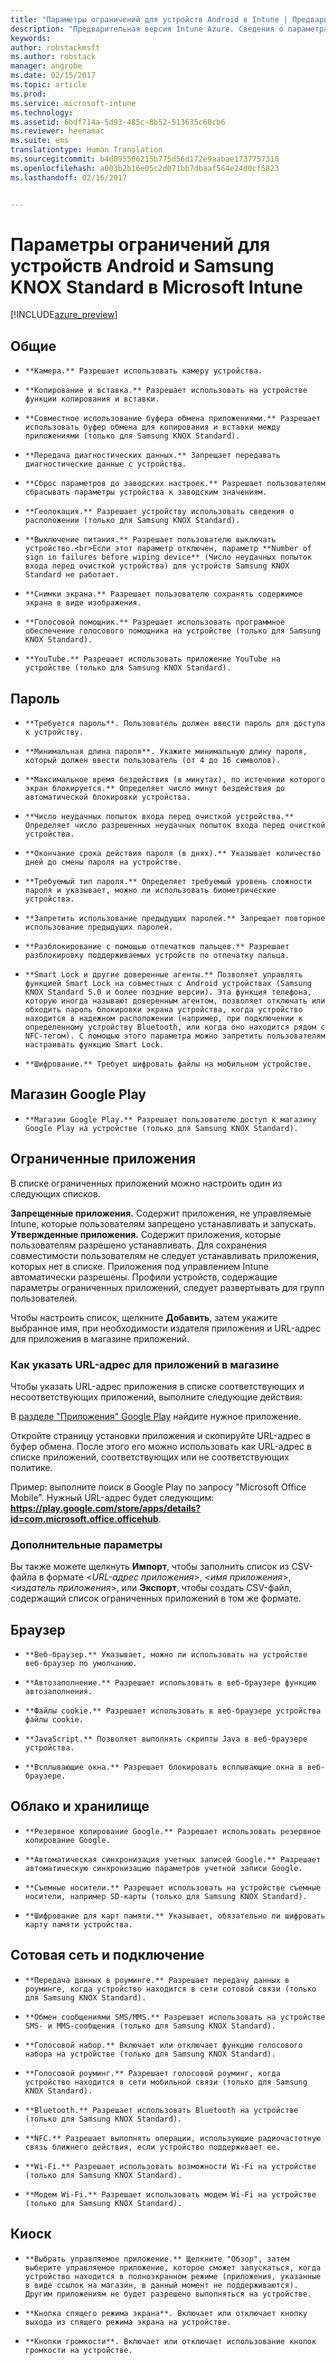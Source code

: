 ```yaml
---
title: "Параметры ограничений для устройств Android в Intune | Предварительная версия Intune Azure | Документация Майкрософт"
description: "Предварительная версия Intune Azure. Сведения о параметрах Intune, с помощью которых можно управлять параметрами и работой устройств Android."
keywords: 
author: robstackmsft
ms.author: robstack
manager: angrobe
ms.date: 02/15/2017
ms.topic: article
ms.prod: 
ms.service: microsoft-intune
ms.technology: 
ms.assetid: 6bdf714a-5d93-485c-8b52-513635c60cb6
ms.reviewer: heenamac
ms.suite: ems
translationtype: Human Translation
ms.sourcegitcommit: b4d095506215b775d56d172e9aabae1737757310
ms.openlocfilehash: a003b2b16e05c2d071bb7dbaaf564e24d0cf5823
ms.lasthandoff: 02/16/2017


---
```


# <a name="android-and-samsung-knox-standard-device-restriction-settings-in-microsoft-intune"></a>Параметры ограничений для устройств Android и Samsung KNOX Standard в Microsoft Intune

[!INCLUDE[azure_preview](../includes/azure_preview.md)]

## <a name="general"></a>Общие
-     **Камера.** Разрешает использовать камеру устройства.
-     **Копирование и вставка.** Разрешает использовать на устройстве функции копирования и вставки.
-     **Совместное использование буфера обмена приложениями.** Разрешает использовать буфер обмена для копирования и вставки между приложениями (только для Samsung KNOX Standard).
-     **Передача диагностических данных.** Запрещает передавать диагностические данные с устройства.    
-     **Сброс параметров до заводских настроек.** Разрешает пользователям сбрасывать параметры устройства к заводским значениям.
-     **Геолокация.** Разрешает устройству использовать сведения о расположении (только для Samsung KNOX Standard).
-     **Выключение питания.** Разрешает пользователю выключать устройство.<br>Если этот параметр отключен, параметр **Number of sign in failures before wiping device** (Число неудачных попыток входа перед очисткой устройства) для устройств Samsung KNOX Standard не работает.
-     **Снимки экрана.** Разрешает пользователю сохранять содержимое экрана в виде изображения.
-     **Голосовой помощник.** Разрешает использовать программное обеспечение голосового помощника на устройстве (только для Samsung KNOX Standard).
-     **YouTube.** Разрешает использовать приложение YouTube на устройстве (только для Samsung KNOX Standard).

## <a name="password"></a>Пароль
-     **Требуется пароль**. Пользователь должен ввести пароль для доступа к устройству.
-     **Минимальная длина пароля**. Укажите минимальную длину пароля, который должен ввести пользователь (от 4 до 16 символов).
-     **Максимальное время бездействия (в минутах), по истечении которого экран блокируется.** Определяет число минут бездействия до автоматической блокировки устройства.
-     **Число неудачных попыток входа перед очисткой устройства.** Определяет число разрешенных неудачных попыток входа перед очисткой устройства.
-     **Окончание срока действия пароля (в днях).** Указывает количество дней до смены пароля на устройстве.
-     **Требуемый тип пароля.** Определяет требуемый уровень сложности пароля и указывает, можно ли использовать биометрические устройства.
-     **Запретить использование предыдущих паролей.** Запрещает повторное использование предыдущих паролей.
-     **Разблокирование с помощью отпечатков пальцев.** Разрешает разблокировку поддерживаемых устройств по отпечатку пальца.
-     **Smart Lock и другие доверенные агенты.** Позволяет управлять функцией Smart Lock на совместных с Android устройствах (Samsung KNOX Standard 5.0 и более поздние версии). Эта функция телефона, которую иногда называют доверенным агентом, позволяет отключать или обходить пароль блокировки экрана устройства, когда устройство находится в надежном расположении (например, при подключении к определенному устройству Bluetooth, или когда оно находится рядом с NFC-тегом). С помощью этого параметра можно запретить пользователям настраивать функцию Smart Lock.
-     **Шифрование.** Требует шифровать файлы на мобильном устройстве.

## <a name="google-play-store"></a>Магазин Google Play

-     **Магазин Google Play.** Разрешает пользователю доступ к магазину Google Play на устройстве (только для Samsung KNOX Standard).

## <a name="restricted-apps"></a>Ограниченные приложения

В списке ограниченных приложений можно настроить один из следующих списков.

**Запрещенные приложения.** Содержит приложения, не управляемые Intune, которые пользователям запрещено устанавливать и запускать.
**Утвержденные приложения.** Содержит приложения, которые пользователям разрешено устанавливать. Для сохранения совместимости пользователям не следует устанавливать приложения, которых нет в списке. Приложения под управлением Intune автоматически разрешены.
Профили устройств, содержащие параметры ограниченных приложений, следует развертывать для групп пользователей.

Чтобы настроить список, щелкните **Добавить**, затем укажите выбранное имя, при необходимости издателя приложения и URL-адрес для приложения в магазине приложений.

### <a name="how-to-specify-the-url-to-an-app-in-the-store"></a>Как указать URL-адрес для приложений в магазине

Чтобы указать URL-адрес приложения в списке соответствующих и несоответствующих приложений, выполните следующие действия:

В [разделе "Приложения" Google Play](https://play.google.com/store/apps) найдите нужное приложение.

Откройте страницу установки приложения и скопируйте URL-адрес в буфер обмена. После этого его можно использовать как URL-адрес в списке приложений, соответствующих или не соответствующих политике.

Пример: выполните поиск в Google Play по запросу "Microsoft Office Mobile". Нужный URL-адрес будет следующим: **https://play.google.com/store/apps/details?id=com.microsoft.office.officehub**.

### <a name="additional-options"></a>Дополнительные параметры

Вы также можете щелкнуть **Импорт**, чтобы заполнить список из CSV-файла в формате <*URL-адрес приложения*>, <*имя приложения*>, <*издатель приложения*>, или **Экспорт**, чтобы создать CSV-файл, содержащий список ограниченных приложений в том же формате.        

## <a name="browser"></a>Браузер
-     **Веб-браузер.** Указывает, можно ли использовать на устройстве веб-браузер по умолчанию.
-     **Автозаполнение.** Разрешает использовать в веб-браузере функцию автозаполнения.
-     **Файлы cookie.** Разрешает использовать в веб-браузере устройства файлы cookie.
-     **JavaScript.** Позволяет выполнять скрипты Java в веб-браузере устройства.
-     **Всплывающие окна.** Разрешает блокировать всплывающие окна в веб-браузере.

## <a name="cloud-and-storage"></a>Облако и хранилище
-     **Резервное копирование Google.** Разрешает использовать резервное копирование Google.
-     **Автоматическая синхронизация учетных записей Google.** Разрешает автоматическую синхронизацию параметров учетной записи Google.
-     **Съемные носители.** Разрешает использовать на устройстве съемные носители, например SD-карты (только для Samsung KNOX Standard).
-     **Шифрование для карт памяти.** Указывает, обязательно ли шифровать карту памяти устройства.

## <a name="cellular-and-connectivity"></a>Сотовая сеть и подключение
-     **Передача данных в роуминге.** Разрешает передачу данных в роуминге, когда устройство находится в сети сотовой связи (только для Samsung KNOX Standard).
-     **Обмен сообщениями SMS/MMS.** Разрешает использовать на устройстве SMS- и MMS-сообщения (только для Samsung KNOX Standard).
-     **Голосовой набор.** Включает или отключает функцию голосового набора на устройстве (только для Samsung KNOX Standard).
-     **Голосовой роуминг.** Разрешает голосовой роуминг, когда устройство находится в сети мобильной связи (только для Samsung KNOX Standard).
-     **Bluetooth.** Разрешает использовать Bluetooth на устройстве (только для Samsung KNOX Standard).
-     **NFC.** Разрешает выполнять операции, использующие радиочастотную связь ближнего действия, если устройство поддерживает ее.
-     **Wi-Fi.** Разрешает использовать возможности Wi-Fi на устройстве (только для Samsung KNOX Standard).
-     **Модем Wi-Fi.** Разрешает использовать модем Wi-Fi на устройстве (только для Samsung KNOX Standard).

## <a name="kiosk"></a>Киоск
-     **Выбрать управляемое приложение.** Щелкните "Обзор", затем выберите управляемое приложение, которое сможет запускаться, когда устройство находится в полноэкранном режиме (приложения, указанные в виде ссылок на магазин, в данный момент не поддерживаются). Другим приложениям не будет разрешено выполняться на устройстве.
-     **Кнопка спящего режима экрана**. Включает или отключает кнопку выхода из спящего режима экрана на устройстве.
-     **Кнопки громкости**. Включает или отключает использование кнопок громкости на устройстве.

